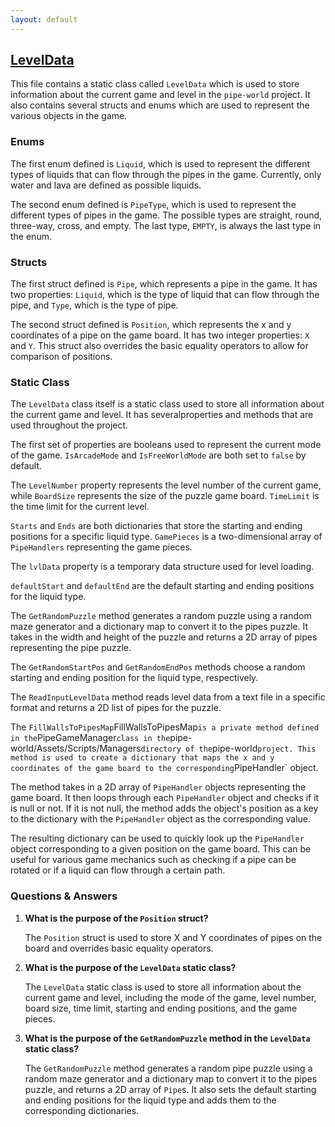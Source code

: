 ```yaml
---
layout: default
---
```


## [LevelData](https://github.com/corovcam/pipe-world/blob/main/Assets/Scripts/StaticClasses/LevelData.cs)

This file contains a static class called `LevelData` which is used to store information about the current game and level in the `pipe-world` project. It also contains several structs and enums which are used to represent the various objects in the game.

### Enums

The first enum defined is `Liquid`, which is used to represent the different types of liquids that can flow through the pipes in the game. Currently, only water and lava are defined as possible liquids.

The second enum defined is `PipeType`, which is used to represent the different types of pipes in the game. The possible types are straight, round, three-way, cross, and empty. The last type, `EMPTY`, is always the last type in the enum.

### Structs

The first struct defined is `Pipe`, which represents a pipe in the game. It has two properties: `Liquid`, which is the type of liquid that can flow through the pipe, and `Type`, which is the type of pipe.

The second struct defined is `Position`, which represents the x and y coordinates of a pipe on the game board. It has two integer properties: `X` and `Y`. This struct also overrides the basic equality operators to allow for comparison of positions.

### Static Class

The `LevelData` class itself is a static class used to store all information about the current game and level. It has severalproperties and methods that are used throughout the project.

The first set of properties are booleans used to represent the current mode of the game. `IsArcadeMode` and `IsFreeWorldMode` are both set to `false` by default. 

The `LevelNumber` property represents the level number of the current game, while `BoardSize` represents the size of the puzzle game board. `TimeLimit` is the time limit for the current level.

`Starts` and `Ends` are both dictionaries that store the starting and ending positions for a specific liquid type. `GamePieces` is a two-dimensional array of `PipeHandlers` representing the game pieces. 

The `lvlData` property is a temporary data structure used for level loading.

`defaultStart` and `defaultEnd` are the default starting and ending positions for the liquid type. 

The `GetRandomPuzzle` method generates a random puzzle using a random maze generator and a dictionary map to convert it to the pipes puzzle. It takes in the width and height of the puzzle and returns a 2D array of pipes representing the pipe puzzle.

The `GetRandomStartPos` and `GetRandomEndPos` methods choose a random starting and ending position for the liquid type, respectively.

The `ReadInputLevelData` method reads level data from a text file in a specific format and returns a 2D list of pipes for the puzzle.

The `FillWallsToPipesMap`FillWallsToPipesMap` is a private method defined in the `PipeGameManager` class in the `pipe-world/Assets/Scripts/Managers` directory of the `pipe-world` project. This method is used to create a dictionary that maps the x and y coordinates of the game board to the corresponding `PipeHandler` object.

The method takes in a 2D array of `PipeHandler` objects representing the game board. It then loops through each `PipeHandler` object and checks if it is null or not. If it is not null, the method adds the object's position as a key to the dictionary with the `PipeHandler` object as the corresponding value.

The resulting dictionary can be used to quickly look up the `PipeHandler` object corresponding to a given position on the game board. This can be useful for various game mechanics such as checking if a pipe can be rotated or if a liquid can flow through a certain path.

### Questions & Answers

1. **What is the purpose of the `Position` struct?**

    The `Position` struct is used to store X and Y coordinates of pipes on the board and overrides basic equality operators.

1. **What is the purpose of the `LevelData` static class?**

    The `LevelData` static class is used to store all information about the current game and level, including the mode of the game, level number, board size, time limit, starting and ending positions, and the game pieces.

1. **What is the purpose of the `GetRandomPuzzle` method in the `LevelData` static class?**

    The `GetRandomPuzzle` method generates a random pipe puzzle using a random maze generator and a dictionary map to convert it to the pipes puzzle, and returns a 2D array of `Pipe`s. It also sets the default starting and ending positions for the liquid type and adds them to the corresponding dictionaries.